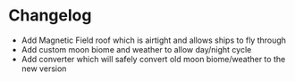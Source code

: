 # Changelog
- Add Magnetic Field roof which is airtight and allows ships to fly through
- Add custom moon biome and weather to allow day/night cycle
- Add converter which will safely convert old moon biome/weather to the new version
